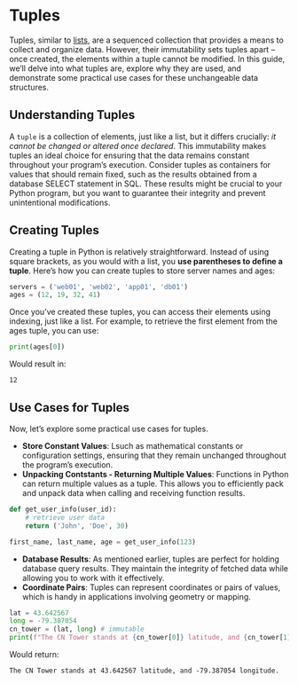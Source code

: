 # Tuples

Tuples, similar to [lists](lists.md), are a sequenced collection that provides a means to collect
and organize data. However, their immutability sets tuples apart – once created, the elements
within a tuple cannot be modified. In this guide, we’ll delve into what tuples are, explore why
they are used, and demonstrate some practical use cases for these unchangeable data structures.

## Understanding Tuples

A `tuple` is a collection of elements, just like a list, but it differs crucially: *it cannot be
changed or altered once declared*. This immutability makes tuples an ideal choice for ensuring
that the data remains constant throughout your program’s execution. Consider tuples as containers
for values that should remain fixed, such as the results obtained from a database SELECT statement
in SQL. These results might be crucial to your Python program, but you want to guarantee their
integrity and prevent unintentional modifications.

## Creating Tuples

Creating a tuple in Python is relatively straightforward. Instead of using square brackets, as you
would with a list, you **use parentheses to define a tuple**. Here’s how you can create tuples to store
server names and ages:

``` python {title="Basic Tuples" linenums="1"}
servers = ('web01', 'web02', 'app01', 'db01')
ages = (12, 19, 32, 41)
```

Once you’ve created these tuples, you can access their elements using indexing, just like a list.
For example, to retrieve the first element from the ages tuple, you can use:

``` python {title="Retrieving Elements in a Tuple" linenums="1"}
print(ages[0])
```

Would result in:

``` text
12
```

## Use Cases for Tuples

Now, let’s explore some practical use cases for tuples.

- **Store Constant Values**: Lsuch as mathematical constants or configuration settings,
  ensuring that they remain unchanged throughout the program’s execution.
- **Unpacking Contstants - Returning Multiple Values**: Functions in Python can return multiple
  values as a tuple. This allows you to efficiently pack and unpack data when calling and
  receiving function results.

``` python {title="Tuples Use Case: Unpacking Constants" linenums="1"}
def get_user_info(user_id):
    # retrieve user data
    return ('John', 'Doe', 30)

first_name, last_name, age = get_user_info(123)
```

- **Database Results**: As mentioned earlier, tuples are perfect for holding database query results.
  They maintain the integrity of fetched data while allowing you to work with it effectively.
- **Coordinate Pairs**: Tuples can represent coordinates or pairs of values, which is handy in
  applications involving geometry or mapping.

``` python {title="Tuples Use Case: Coordinate Pairs" linenums="1"}
lat = 43.642567
long = -79.387054
cn_tower = (lat, long) # immutable
print(f"The CN Tower stands at {cn_tower[0]} latitude, and {cn_tower[1]} longitude.")
```

Would return:

``` text
The CN Tower stands at 43.642567 latitude, and -79.387054 longitude.
```

